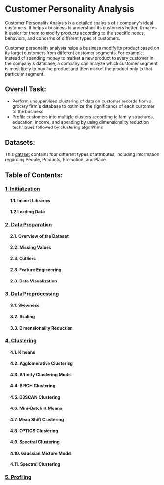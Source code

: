 # Customer Personality Analysis
Customer Personality Analysis is a detailed analysis of a company's ideal customers. It helps a business to understand its customers better. It makes it easier for them to modify products according to the specific needs, behaviors, and concerns of different types of customers.

Customer personality analysis helps a business modify its product based on its target customers from different customer segments. For example, instead of spending money to market a new product to every customer in the company's database, a company can analyze which customer segment is most likely to buy the product and then market the product only to that particular segment.

## Overall Task:
- Perform unsupervised clustering of data on customer records from a grocery firm's database to optimize the significance of each customer to the business
- Profile customers into multiple clusters according to family structures, education, income, and spending by using dimensionality reduction techniques followed by clustering algorithms


## Datasets: 
This [dataset](https://www.kaggle.com/datasets/imakash3011/customer-personality-analysis) contains four different types of attributes, including information regarding People, Products, Promotion, and Place. 



## Table of Contents:


### [1. Initialization](https://github.com/91104311/Portfolio/blob/main/Customer%20Personality%20Analysis/Initialization%20-%20Customer%20Personality%20Analysis.ipynb)

#### &nbsp;&nbsp;&nbsp;&nbsp; 1.1. Import Libraries
#### &nbsp;&nbsp;&nbsp;&nbsp; 1.2 Loading Data

### [2. Data Preparation](https://github.com/91104311/Portfolio/blob/main/Customer%20Personality%20Analysis/Data%20Preparation%20-%20Customer%20Personality%20Analysis.ipynb)

#### &nbsp;&nbsp;&nbsp;&nbsp; 2.1. Overview of the Dataset
#### &nbsp;&nbsp;&nbsp;&nbsp; 2.2. Missing Values
#### &nbsp;&nbsp;&nbsp;&nbsp; 2.3. Outliers
#### &nbsp;&nbsp;&nbsp;&nbsp; 2.3. Feature Engineering
#### &nbsp;&nbsp;&nbsp;&nbsp; 2.3. Data Visualization


### [3. Data Preprocessing](https://github.com/91104311/Portfolio/blob/main/Customer%20Personality%20Analysis/Data%20Preprocessing%20-%20Customer%20Personality%20Analysis.ipynb)
#### &nbsp;&nbsp;&nbsp;&nbsp; 3.1. Skewness
#### &nbsp;&nbsp;&nbsp;&nbsp; 3.2. Scaling
#### &nbsp;&nbsp;&nbsp;&nbsp; 3.3. Dimensionality Reduction



### [4. Clustering](https://github.com/91104311/Portfolio/blob/main/Customer%20Personality%20Analysis/Clustering%20-%20Customer%20Personality%20Analysis.ipynb)

#### &nbsp;&nbsp;&nbsp;&nbsp; 4.1. Kmeans
#### &nbsp;&nbsp;&nbsp;&nbsp; 4.2. Agglomerative Clustering
#### &nbsp;&nbsp;&nbsp;&nbsp; 4.3. Affinity Clustering Model
#### &nbsp;&nbsp;&nbsp;&nbsp; 4.4. BIRCH Clustering
#### &nbsp;&nbsp;&nbsp;&nbsp; 4.5. DBSCAN Clustering
#### &nbsp;&nbsp;&nbsp;&nbsp; 4.6. Mini-Batch K-Means
#### &nbsp;&nbsp;&nbsp;&nbsp; 4.7. Mean Shift Clustering
#### &nbsp;&nbsp;&nbsp;&nbsp; 4.8. OPTICS Clustering 
#### &nbsp;&nbsp;&nbsp;&nbsp; 4.9. Spectral Clustering
#### &nbsp;&nbsp;&nbsp;&nbsp; 4.10. Gaussian Mixture Model
#### &nbsp;&nbsp;&nbsp;&nbsp; 4.11. Spectral Clustering

### [5. Profiling](https://github.com/91104311/Portfolio/blob/main/Customer%20Personality%20Analysis/Profiling%20-%20Customer%20Personality%20Analysis.ipynb)


